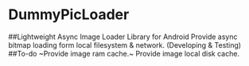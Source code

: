# DummyPicLoader
##Lightweight Async Image Loader Library for Android
Provide async bitmap loading form local filesystem & network. (Developing & Testing)
##To-do
~Provide image ram cache.~
Provide image local disk cache.
